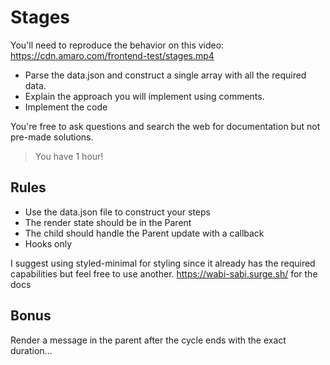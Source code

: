 # Stages

You'll need to reproduce the behavior on this video: https://cdn.amaro.com/frontend-test/stages.mp4

- Parse the data.json and construct a single array with all the required data.
- Explain the approach you will implement using comments.
- Implement the code

You're free to ask questions and search the web for documentation but not pre-made solutions.

> You have 1 hour!

## Rules

- Use the data.json file to construct your steps
- The render state should be in the Parent
- The child should handle the Parent update with a callback
- Hooks only

I suggest using styled-minimal for styling since it already has the required capabilities but feel free to use another.
https://wabi-sabi.surge.sh/ for the docs

## Bonus

Render a message in the parent after the cycle ends with the exact duration...
